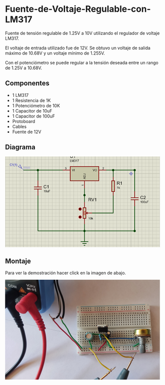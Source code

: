 # Fuente-de-Voltaje-Regulable-con-LM317
Fuente de tensión regulable de 1.25V a 10V utilizando el regulador de voltaje LM317.

El voltaje de entrada utilizado fue de 12V. 
Se obtuvo un voltaje de salida máximo de 10.68V y un voltaje mínimo de 
1.255V.

Con el potenciómetro se puede regular a la tensión deseada entre un rango de 1.25V a 10.68V.

## Componentes
- 1 LM317
- 1 Resistencia de 1K
- 1 Potenciómetro de 10K
- 1 Capacitor de 10uF
- 1 Capacitor de 100uF
- Protoboard
- Cables
- Fuente de 12V

## Diagrama

![alt text](./Imagenes/Diagrama.PNG)

## Montaje
Para ver la demostración hacer click en la imagen de abajo.

[<img src="./Imagenes/Montaje1.jpg">](https://youtu.be/LkwJNtBGrnM)
